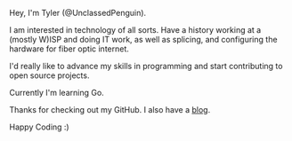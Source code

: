 Hey, I'm Tyler (@UnclassedPenguin). 

I am interested in technology of all sorts. Have a history working at a (mostly W)ISP and doing IT work, as well as splicing, and configuring the hardware for fiber optic internet.  
 
I'd really like to advance my skills in programming and start contributing to open source projects. 
 
Currently I'm learning Go.  
 
Thanks for checking out my GitHub. I also have a [blog](https://unclassed.ca). 
 
Happy Coding :)
